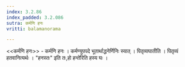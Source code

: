 ```yaml
---
index: 3.2.86
index_padded: 3.2.086
sutra: कर्मणि हनः
vritti: balamanorama

---
```

<<कर्मणि हनः>> - कर्मणि हनः । कर्मण्युपपदे भूतार्थाद्धनेर्णिनिः स्यात् । पितृव्यघातीति । पितृव्यं हतवानित्यर्थः । "हनस्तः" इति तः,हो हन्ते॑रिति हस्य घः । 
